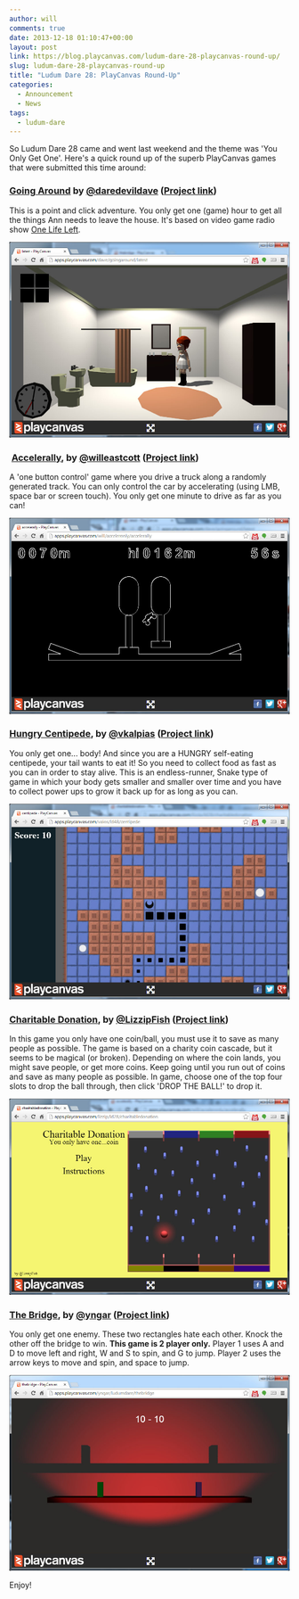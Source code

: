 ```yaml
---
author: will
comments: true
date: 2013-12-18 01:10:47+00:00
layout: post
link: https://blog.playcanvas.com/ludum-dare-28-playcanvas-round-up/
slug: ludum-dare-28-playcanvas-round-up
title: "Ludum Dare 28: PlayCanvas Round-Up"
categories:
  - Announcement
  - News
tags:
  - ludum-dare
---
```


So Ludum Dare 28 came and went last weekend and the theme was 'You Only Get One'. Here's a quick round up of the superb PlayCanvas games that were submitted this time around:

### [Going Around](https://playcanv.as/p/WDDAV5tg/) by [@daredevildave](https://twitter.com/daredevildave) ([Project link](https://playcanvas.com/project/3491/overview/going-around))

This is a point and click adventure. You only get one (game) hour to get all the things Ann needs to leave the house. It's based on video game radio show [One Life Left](https://onelifeleft.com/).

[![Going Around](/assets/media/ld28-going-around.jpg)](https://playcanv.as/p/WDDAV5tg/)

###  [Accelerally](https://playcanv.as/p/dq0cXdTJ/), by [@willeastcott](https://twitter.com/willeastcott) ([Project link](https://playcanvas.com/project/3489/overview/accelerally))

A 'one button control' game where you drive a truck along a randomly generated track. You can only control the car by accelerating (using LMB, space bar or screen touch). You only get one minute to drive as far as you can!

[![Accelerally](/assets/media/ld28-accelerally.jpg)](https://playcanv.as/p/dq0cXdTJ/)

### [Hungry Centipede](https://playcanv.as/p/LWXp9L6L/), by [@vkalpias](https://twitter.com/vkalpias) ([Project link](https://playcanvas.com/project/3487/overview/hungry-centipede))

You only get one... body! And since you are a HUNGRY self-eating centipede, your tail wants to eat it! So you need to collect food as fast as you can in order to stay alive. This is an endless-runner, Snake type of game in which your body gets smaller and smaller over time and you have to collect power ups to grow it back up for as long as you can.

[![Hungry Centipede](/assets/media/ld28-hungry-centipede.jpg)](https://playcanv.as/p/LWXp9L6L/)

### [Charitable Donation](http://apps.playcanvas.com/lizzip/ld28/charitabledonation), by [@LizzipFish](https://twitter.com/LizzipFish) ([Project link](https://playcanvas.com/user/lizzip/ld28))

In this game you only have one coin/ball, you must use it to save as many people as possible. The game is based on a charity coin cascade, but it seems to be magical (or broken). Depending on where the coin lands, you might save people, or get more coins. Keep going until you run out of coins and save as many people as possible. In game, choose one of the top four slots to drop the ball through, then click 'DROP THE BALL!' to drop it.

[![Charitable Donation](/assets/media/ld28-charitable-donation.jpg)](http://apps.playcanvas.com/lizzip/ld28/charitabledonation)

### [The Bridge](https://playcanv.as/p/TZjbpJH0/), by [@yngar](https://twitter.com/yngar) ([Project link](https://playcanvas.com/project/3540/overview/ludumdare))

You only get one enemy. These two rectangles hate each other. Knock the other off the bridge to win. **This game is 2 player only.**
Player 1 uses A and D to move left and right, W and S to spin, and G to jump.
Player 2 uses the arrow keys to move and spin, and space to jump.

[![The Bridge](/assets/media/ld28-the-bridge.jpg)](https://playcanv.as/p/TZjbpJH0/)

Enjoy!

